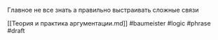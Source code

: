 
Главное не все знать а правильно выстраивать сложные связи

[[Теория и практика аргументации.md]]
#baumeister #logic #phrase
#draft